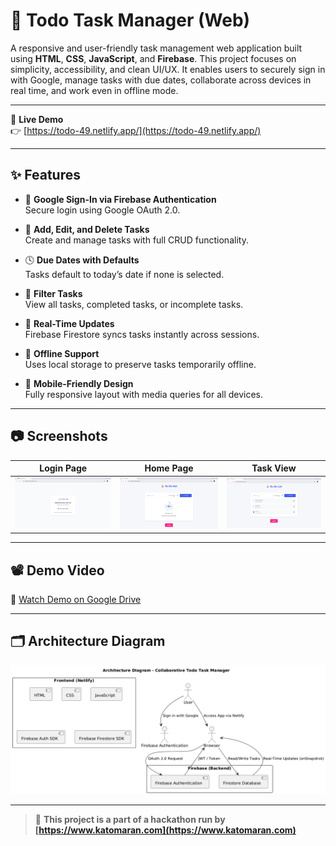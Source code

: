 # 📝 Todo Task Manager (Web)

A responsive and user-friendly task management web application built using **HTML**, **CSS**, **JavaScript**, and **Firebase**. This project focuses on simplicity, accessibility, and clean UI/UX. It enables users to securely sign in with Google, manage tasks with due dates, collaborate across devices in real time, and work even in offline mode.

---

🔗 **Live Demo**  
👉 [https://todo-49.netlify.app/](https://todo-49.netlify.app/)

---

## ✨ Features

- 🔐 **Google Sign-In via Firebase Authentication**  
  Secure login using Google OAuth 2.0.

- 📝 **Add, Edit, and Delete Tasks**  
  Create and manage tasks with full CRUD functionality.

- 🕓 **Due Dates with Defaults**  
  Tasks default to today’s date if none is selected.

- 📂 **Filter Tasks**  
  View all tasks, completed tasks, or incomplete tasks.

- 📶 **Real-Time Updates**  
  Firebase Firestore syncs tasks instantly across sessions.

- 💾 **Offline Support**  
  Uses local storage to preserve tasks temporarily offline.

- 📱 **Mobile-Friendly Design**  
  Fully responsive layout with media queries for all devices.

---

## 📷 Screenshots

| Login Page | Home Page | Task View |
|------------|-----------|-----------|
| ![Login](TodoList/Photos/LoginPage.png) | ![Home](TodoList/Photos/HomePage.png) | ![Task](TodoList/Photos/Tasks.png) |

---

## 📽 Demo Video

🎥 [Watch Demo on Google Drive](https://drive.google.com/file/d/1j4k6nkLrJ4sGIe3l3EUD6Eg_f9hlPY0A/view?usp=drive_link)

---

## 🗂 Architecture Diagram

![Architecture](TodoList/Photos/Architecture.png)

---

> 🏁 **This project is a part of a hackathon run by [https://www.katomaran.com](https://www.katomaran.com)**

